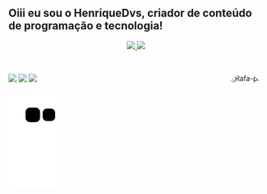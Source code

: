 ## Oiii eu sou o HenriqueDvs, criador de conteúdo de programação e tecnologia!
<div align="center">
  <a href="https://github.com/henriquedvs">
  <img height="180em" src="https://github-readme-stats.vercel.app/api?username=rafaballerini&show_icons=true&theme=dark&include_all_commits=true&count_private=true"/>
  <img height="180em" src="https://github-readme-stats.vercel.app/api/top-langs/?username=rafaballerini&layout=compact&langs_count=7&theme=dark"/>
</div>
<div style="display: inline_block"><br>
  
  ##
 <img align="right" alt="Rafa-pic" height="150" style="border-radius:50px;" src="https://cf.shopee.co.id/file/b788606508d3f3bf222e177bbd1d77f3">
</div>
<div>
  <a href="https://www.youtube.com/channel/UC_-uuuZbY0AAt9CViNzvc-Q" target="_blank"><img src="https://img.shields.io/badge/YouTube-FF0000? style=for-the-badge&logo=youtube&logoColor=white" target="_blank"></a>
  <a href="https://instagram.com/rafaballerini" target="_blank"><img src="https://img.shields.io/badge/-Instagram-%23E4405F?style=for-the- badge&logo=instagram&logoColor=white" target="_blank"></a>
 	<a href="https://www.twitch.tv/rafaballerinii" target="_blank"><img src="https://img.shields.io/badge/Twitch-9146FF?style=for-the- badge&logo=twitch&logoColor=white" target="_blank"></a>
 

  ![Animação de cobra](https://github.com/rafaballerini/rafaballerini/blob/output/github-contribution-grid-snake.svg)
 
</div>

